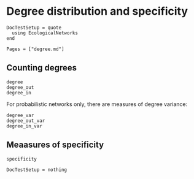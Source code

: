 # Degree distribution and specificity


```@meta
DocTestSetup = quote
  using EcologicalNetworks
end
```

~~~@index
Pages = ["degree.md"]
~~~

## Counting degrees

~~~@docs
degree
degree_out
degree_in
~~~

For probabilistic networks only, there are measures of degree variance:

~~~@docs
degree_var
degree_out_var
degree_in_var
~~~

## Meaasures of specificity

~~~@docs
specificity
~~~

```@meta
DocTestSetup = nothing
```

